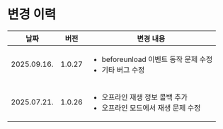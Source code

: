 # 변경 이력

| 날짜 | 버전 | 변경 내용 |
|:--:|--|--|
|2025.09.16.|1.0.27|<ul><li>beforeunload 이벤트 동작 문제 수정</li><li>기타 버그 수정</li></ul>|
|2025.07.21.|1.0.26|<ul><li>오프라인 재생 정보 콜백 추가</li><li>오프라인 모드에서 재생 문제 수정</li></ul>|
